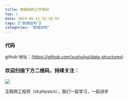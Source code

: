 ```yaml
---
title: 数据结构之字典树
top: 1
date: 2019-06-22 15:58:59
tags: ["数据结构"]
categories: "数据结构"
---
```


### 代码

github 地址：(https://github.com/xushuhui/data-structures)


### 欢迎扫描下方二维码，持续关注：
![](https://ww1.sinaimg.cn/large/a616b9a4gy1g4xzv954a4j20760763yo.jpg)

互联网工程师（id:phpstcn），我们一起学习，一起进步